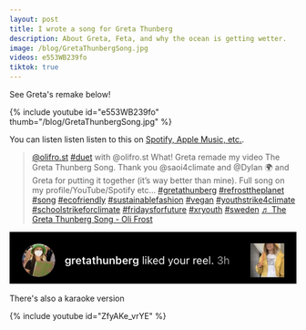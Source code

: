 ```yaml
---
layout: post
title: I wrote a song for Greta Thunberg
description: About Greta, Feta, and why the ocean is getting wetter.
image: /blog/GretaThunbergSong.jpg
videos: e553WB239fo
tiktok: true
---
```


See Greta's remake below!

{% include youtube id="e553WB239fo" thumb="/blog/GretaThunbergSong.jpg" %}

You can listen listen listen to this on [Spotify, Apple Music, etc.](https://olifro.st/stream).

<div class="embed-vertical">
<blockquote class="tiktok-embed" cite="https://www.tiktok.com/@olifro.st/video/7106923063140257029" data-video-id="7106923063140257029" style="max-width: 605px;min-width: 325px;" > <section> <a target="_blank" title="@olifro.st" href="https://www.tiktok.com/@olifro.st">@olifro.st</a> <a title="duet" target="_blank" href="https://www.tiktok.com/tag/duet">#duet</a> with @olifro.st What! Greta remade my video The Greta Thunberg Song. Thank you @saoi4climate  and @Dylan 🌍 and Greta for putting it together (it’s way better than mine). Full song on my profile&#47;YouTube&#47;Spotify etc… <a title="gretathunberg" target="_blank" href="https://www.tiktok.com/tag/gretathunberg">#gretathunberg</a> <a title="refrosttheplanet" target="_blank" href="https://www.tiktok.com/tag/refrosttheplanet">#refrosttheplanet</a> <a title="song" target="_blank" href="https://www.tiktok.com/tag/song">#song</a> <a title="ecofriendly" target="_blank" href="https://www.tiktok.com/tag/ecofriendly">#ecofriendly</a> <a title="sustainablefashion" target="_blank" href="https://www.tiktok.com/tag/sustainablefashion">#sustainablefashion</a> <a title="vegan" target="_blank" href="https://www.tiktok.com/tag/vegan">#vegan</a> <a title="youthstrike4climate" target="_blank" href="https://www.tiktok.com/tag/youthstrike4climate">#youthstrike4climate</a> <a title="schoolstrikeforclimate" target="_blank" href="https://www.tiktok.com/tag/schoolstrikeforclimate">#schoolstrikeforclimate</a> <a title="fridaysforfuture" target="_blank" href="https://www.tiktok.com/tag/fridaysforfuture">#fridaysforfuture</a> <a title="xryouth" target="_blank" href="https://www.tiktok.com/tag/xryouth">#xryouth</a> <a title="sweden" target="_blank" href="https://www.tiktok.com/tag/sweden">#sweden</a> <a target="_blank" title="♬ The Greta Thunberg Song - Oli Frost" href="https://www.tiktok.com/music/The-Greta-Thunberg-Song-6891097417945450497">♬ The Greta Thunberg Song - Oli Frost</a> </section> </blockquote>
</div>

![](/blog/gretareel.jpg)

There's also a karaoke version

{% include youtube id="ZfyAKe_vrYE" %}
